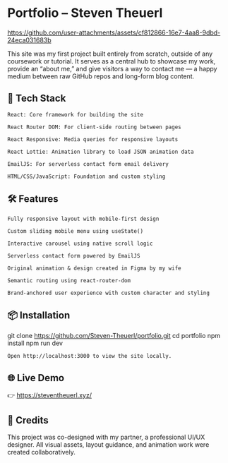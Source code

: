 <h1>Portfolio – Steven Theuerl</h1> 

https://github.com/user-attachments/assets/cf812866-16e7-4aa8-9dbd-24eca031683b

This site was my first project built entirely from scratch, outside of any coursework or tutorial. It serves as a central hub to showcase my work, provide an “about me,” and give visitors a way to contact me — a happy medium between raw GitHub repos and long-form blog content.

<h2>🚀 Tech Stack</h2>

    React: Core framework for building the site

    React Router DOM: For client-side routing between pages

    React Responsive: Media queries for responsive layouts

    React Lottie: Animation library to load JSON animation data

    EmailJS: For serverless contact form email delivery

    HTML/CSS/JavaScript: Foundation and custom styling

<h2>🛠️ Features</h2>

    Fully responsive layout with mobile-first design

    Custom sliding mobile menu using useState()

    Interactive carousel using native scroll logic

    Serverless contact form powered by EmailJS

    Original animation & design created in Figma by my wife

    Semantic routing using react-router-dom

    Brand-anchored user experience with custom character and styling

<h2>📦 Installation</h2>

git clone https://github.com/Steven-Theuerl/portfolio.git
cd portfolio
npm install
npm run dev

    Open http://localhost:3000 to view the site locally.

<h2>🌐 Live Demo</h2>

👉 https://steventheuerl.xyz/

<h2>🎨 Credits</h2>

This project was co-designed with my partner, a professional UI/UX designer. All visual assets, layout guidance, and animation work were created collaboratively.

